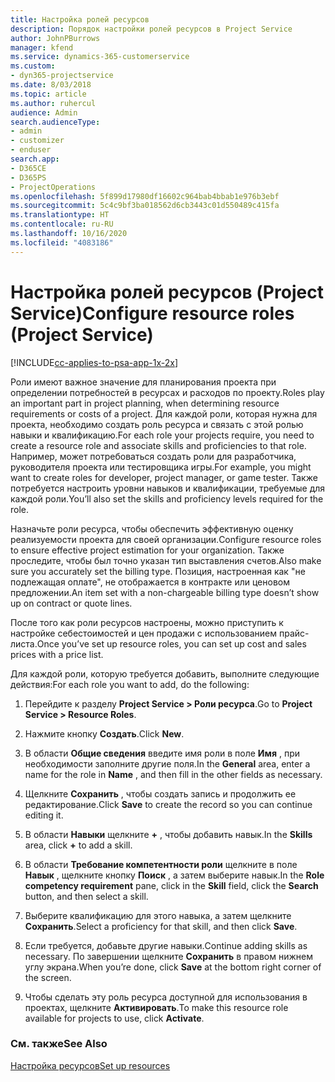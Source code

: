 ```yaml
---
title: Настройка ролей ресурсов
description: Порядок настройки ролей ресурсов в Project Service
author: JohnPBurrows
manager: kfend
ms.service: dynamics-365-customerservice
ms.custom:
- dyn365-projectservice
ms.date: 8/03/2018
ms.topic: article
ms.author: ruhercul
audience: Admin
search.audienceType:
- admin
- customizer
- enduser
search.app:
- D365CE
- D365PS
- ProjectOperations
ms.openlocfilehash: 5f899d17980df16602c964bab4bbab1e976b3ebf
ms.sourcegitcommit: 5c4c9bf3ba018562d6cb3443c01d550489c415fa
ms.translationtype: HT
ms.contentlocale: ru-RU
ms.lasthandoff: 10/16/2020
ms.locfileid: "4083186"
---
```

# <a name="configure-resource-roles-project-service"></a><span data-ttu-id="db3b4-103">Настройка ролей ресурсов (Project Service)</span><span class="sxs-lookup"><span data-stu-id="db3b4-103">Configure resource roles (Project Service)</span></span>

[!INCLUDE[cc-applies-to-psa-app-1x-2x](../includes/cc-applies-to-psa-app-1x-2x.md)]

<span data-ttu-id="db3b4-104">Роли имеют важное значение для планирования проекта при определении потребностей в ресурсах и расходов по проекту.</span><span class="sxs-lookup"><span data-stu-id="db3b4-104">Roles play an important part in project planning, when determining resource requirements or costs of a project.</span></span> <span data-ttu-id="db3b4-105">Для каждой роли, которая нужна для проекта, необходимо создать роль ресурса и связать с этой ролью навыки и квалификацию.</span><span class="sxs-lookup"><span data-stu-id="db3b4-105">For each role your projects require, you need to create a resource role and associate skills and proficiencies to that role.</span></span> <span data-ttu-id="db3b4-106">Например, может потребоваться создать роли для разработчика, руководителя проекта или тестировщика игры.</span><span class="sxs-lookup"><span data-stu-id="db3b4-106">For example, you might want to create roles for developer, project manager, or game tester.</span></span> <span data-ttu-id="db3b4-107">Также потребуется настроить уровни навыков и квалификации, требуемые для каждой роли.</span><span class="sxs-lookup"><span data-stu-id="db3b4-107">You’ll also set the skills and proficiency levels required for the role.</span></span>  
  
 <span data-ttu-id="db3b4-108">Назначьте роли ресурса, чтобы обеспечить эффективную оценку реализуемости проекта для своей организации.</span><span class="sxs-lookup"><span data-stu-id="db3b4-108">Configure resource roles to ensure effective project estimation for your organization.</span></span>  <span data-ttu-id="db3b4-109">Также проследите, чтобы был точно указан тип выставления счетов.</span><span class="sxs-lookup"><span data-stu-id="db3b4-109">Also make sure you accurately set the billing type.</span></span> <span data-ttu-id="db3b4-110">Позиция, настроенная как "не подлежащая оплате", не отображается в контракте или ценовом предложении.</span><span class="sxs-lookup"><span data-stu-id="db3b4-110">An item set with a non-chargeable billing type doesn’t show up on contract or quote lines.</span></span>  
  
 <span data-ttu-id="db3b4-111">После того как роли ресурсов настроены, можно приступить к настройке себестоимостей и цен продажи с использованием прайс-листа.</span><span class="sxs-lookup"><span data-stu-id="db3b4-111">Once you’ve set up resource roles, you can set up cost and sales prices with a price list.</span></span>  
  
 <span data-ttu-id="db3b4-112">Для каждой роли, которую требуется добавить, выполните следующие действия:</span><span class="sxs-lookup"><span data-stu-id="db3b4-112">For each role you want to add, do the following:</span></span>  
  
1.  <span data-ttu-id="db3b4-113">Перейдите к разделу **Project Service > Роли ресурса**.</span><span class="sxs-lookup"><span data-stu-id="db3b4-113">Go to **Project Service > Resource Roles**.</span></span>  
  
2.  <span data-ttu-id="db3b4-114">Нажмите кнопку **Создать**.</span><span class="sxs-lookup"><span data-stu-id="db3b4-114">Click **New**.</span></span>  
  
3.  <span data-ttu-id="db3b4-115">В области **Общие сведения** введите имя роли в поле **Имя** , при необходимости заполните другие поля.</span><span class="sxs-lookup"><span data-stu-id="db3b4-115">In the **General** area, enter a name for the role in **Name** , and then fill in the other fields as necessary.</span></span>  
  
4.  <span data-ttu-id="db3b4-116">Щелкните **Сохранить** , чтобы создать запись и продолжить ее редактирование.</span><span class="sxs-lookup"><span data-stu-id="db3b4-116">Click **Save** to create the record so you can continue editing it.</span></span>  
  
5.  <span data-ttu-id="db3b4-117">В области **Навыки** щелкните **+** , чтобы добавить навык.</span><span class="sxs-lookup"><span data-stu-id="db3b4-117">In the **Skills** area, click **+** to add a skill.</span></span>  
  
6.  <span data-ttu-id="db3b4-118">В области **Требование компетентности роли** щелкните в поле **Навык** , щелкните кнопку **Поиск** , а затем выберите навык.</span><span class="sxs-lookup"><span data-stu-id="db3b4-118">In the **Role competency requirement** pane, click in the **Skill** field, click the **Search** button, and then select a skill.</span></span>  
  
7.  <span data-ttu-id="db3b4-119">Выберите квалификацию для этого навыка, а затем щелкните **Сохранить**.</span><span class="sxs-lookup"><span data-stu-id="db3b4-119">Select a proficiency for that skill, and then click **Save**.</span></span>  
  
8.  <span data-ttu-id="db3b4-120">Если требуется, добавьте другие навыки.</span><span class="sxs-lookup"><span data-stu-id="db3b4-120">Continue adding skills as necessary.</span></span> <span data-ttu-id="db3b4-121">По завершении щелкните **Сохранить** в правом нижнем углу экрана.</span><span class="sxs-lookup"><span data-stu-id="db3b4-121">When you’re done, click **Save** at the bottom right corner of the screen.</span></span>  
  
9. <span data-ttu-id="db3b4-122">Чтобы сделать эту роль ресурса доступной для использования в проектах, щелкните **Активировать**.</span><span class="sxs-lookup"><span data-stu-id="db3b4-122">To make this resource role available for projects to use, click **Activate**.</span></span>  
  
### <a name="see-also"></a><span data-ttu-id="db3b4-123">См. также</span><span class="sxs-lookup"><span data-stu-id="db3b4-123">See Also</span></span>  
 [<span data-ttu-id="db3b4-124">Настройка ресурсов</span><span class="sxs-lookup"><span data-stu-id="db3b4-124">Set up resources</span></span>](../psa/set-up-resources.md)
